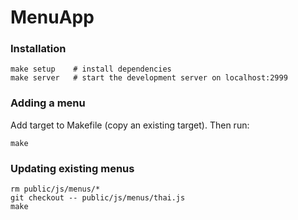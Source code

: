 # MenuApp

### Installation

    make setup    # install dependencies
    make server   # start the development server on localhost:2999

### Adding a menu

Add target to Makefile (copy an existing target). Then run:

    make

### Updating existing menus

    rm public/js/menus/*
    git checkout -- public/js/menus/thai.js
    make
